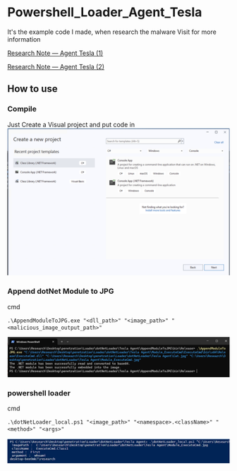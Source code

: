 # Powershell_Loader_Agent_Tesla
It's the example code I made, when research the malware
Visit for more information  

[Research Note — Agent Tesla (1)](https://medium.com/@letmedaydream.sparrow/research-note-agent-tesla-1-afe9eb7bece5)  

[Research Note — Agent Tesla (2)](https://medium.com/@letmedaydream.sparrow/research-note-agent-tesla-2-b3eca46def80)  

## How to use

### Compile
Just Create a Visual project and put code in
![image](https://github.com/letmedaydream1337/Powershell_Loader_Agent_Tesla/blob/main/VS.png)

### Append dotNet Module to JPG
cmd
```
.\AppendModuleToJPG.exe "<dll_path>" "<image_path>" "<malicious_image_output_path>"
```
![image](https://github.com/letmedaydream1337/Powershell_Loader_Agent_Tesla/blob/main/AppendModuleToJPG.png)

### powershell loader
cmd
```
.\dotNetLoader_local.ps1 "<image_path>" "<namespace>.<className>" "<method>" "<args>"
```
![image](https://github.com/letmedaydream1337/Powershell_Loader_Agent_Tesla/blob/main/executeModule.png)
